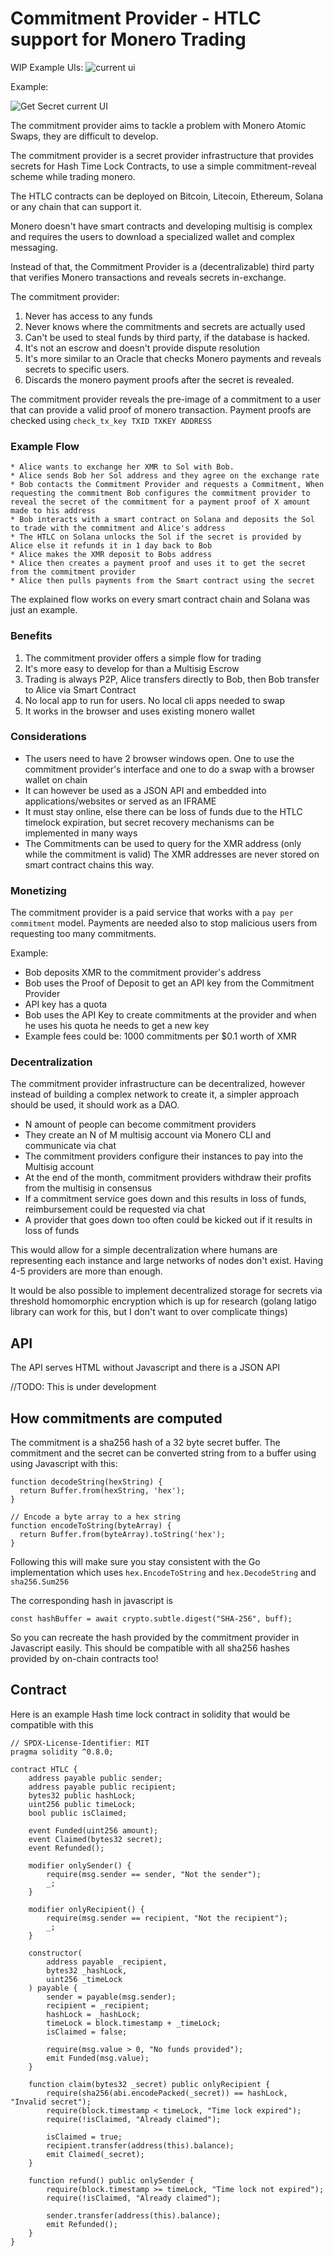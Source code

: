 # Commitment Provider - HTLC support for Monero Trading
WIP
Example UIs:
![current ui](current_ui.png "current ui")


Example:

![Get Secret current UI](GetSecret.png "get secret example ui")

The commitment provider aims to tackle a problem with Monero Atomic Swaps, they are difficult to develop.

The commitment provider is a secret provider infrastructure that provides secrets for Hash Time Lock Contracts, to use a simple commitment-reveal scheme while trading monero.

The HTLC contracts can be deployed on Bitcoin, Litecoin, Ethereum, Solana or any chain that can support it.

Monero doesn't have smart contracts and developing multisig is complex and requires the users to download a specialized wallet and complex messaging.

Instead of that, the Commitment Provider is a (decentralizable) third party that verifies Monero transactions and reveals secrets in-exchange.

The commitment provider:

1. Never has access to any funds
2. Never knows where the commitments and secrets are actually used
3. Can't be used to steal funds by third party, if the database is hacked.
4. It's not an escrow and doesn't provide dispute resolution
5. It's more similar to an Oracle that checks Monero payments and reveals secrets to specific users.
6. Discards the monero payment proofs after the secret is revealed.

The commitment provider reveals the pre-image of a commitment to a user that can provide a valid proof of monero transaction. Payment proofs are checked using `check_tx_key TXID TXKEY ADDRESS`

### Example Flow
```
* Alice wants to exchange her XMR to Sol with Bob.
* Alice sends Bob her Sol address and they agree on the exchange rate
* Bob contacts the Commitment Provider and requests a Commitment, When requesting the commitment Bob configures the commitment provider to reveal the secret of the commitment for a payment proof of X amount made to his address
* Bob interacts with a smart contract on Solana and deposits the Sol to trade with the commitment and Alice's address
* The HTLC on Solana unlocks the Sol if the secret is provided by Alice else it refunds it in 1 day back to Bob
* Alice makes the XMR deposit to Bobs address
* Alice then creates a payment proof and uses it to get the secret from the commitment provider 
* Alice then pulls payments from the Smart contract using the secret
```


The explained flow works on every smart contract chain and Solana was just an example.

### Benefits
1. The commitment provider offers a simple flow for trading
2. It's more easy to develop for than a Multisig Escrow
3. Trading is always P2P, Alice transfers directly to Bob, then Bob transfer to Alice via Smart Contract
4. No local app to run for users. No local cli apps needed to swap
5. It works in the browser and uses existing monero wallet


### Considerations
* The users need to have 2 browser windows open. One to use the commitment provider's interface and one to do a swap with a browser wallet on chain
* It can however be used as a JSON API and embedded into applications/websites or served as an IFRAME
* It must stay online, else there can be loss of funds due to the HTLC timelock expiration, but secret recovery mechanisms can be implemented in many ways
* The Commitments can be used to query for the XMR address  (only while the commitment is valid)  The XMR addresses are never stored on smart contract chains this way.

### Monetizing
The commitment provider is a paid service that works with a `pay per commitment` model. Payments are needed also to stop malicious users from requesting too many commitments.

Example: 
* Bob deposits XMR to the commitment provider's address
* Bob uses the Proof of Deposit to get an API key from the Commitment Provider
* API key has a quota
* Bob uses the API Key to create commitments at the provider and when he uses his quota he needs to get a new key
* Example fees could be: 1000 commitments per $0.1 worth of XMR 


### Decentralization
The commitment provider infrastructure can be decentralized, however instead of building a complex network to create it, a simpler approach should be used, it should work as a DAO.

* N amount of people can become commitment providers
* They create an N of M multisig account via Monero CLI and communicate via chat
* The commitment providers configure their instances to pay into the Multisig account
* At the end of the month, commitment providers withdraw their profits from the multisig in consensus
* If a commitment service goes down and this results in loss of funds, reimbursement could be requested via chat
* A provider that goes down too often could be kicked out if it results in loss of funds

This would allow for a simple decentralization where humans are representing each instance and large networks of nodes don't exist. Having 4-5 providers are more than enough.

It would be also possible to implement decentralized storage for secrets via threshold homomorphic encryption which is up for research (golang latigo library can work for this, but I don't want to over complicate things)

## API

The API serves HTML without Javascript and there is a JSON API

//TODO: This is under development


## How commitments are computed

The commitment is a sha256 hash of a 32 byte secret buffer.
The commitment and the secret can be converted string from to a buffer using using Javascript with this:

```
function decodeString(hexString) {
  return Buffer.from(hexString, 'hex');
}

// Encode a byte array to a hex string
function encodeToString(byteArray) {
  return Buffer.from(byteArray).toString('hex');
}

```

Following this will make sure you stay consistent with the Go implementation which uses `hex.EncodeToString` and `hex.DecodeString` and `sha256.Sum256`

The corresponding hash in javascript is

`const hashBuffer = await crypto.subtle.digest("SHA-256", buff);`

So you can recreate the hash provided by the commitment provider in Javascript easily. This should be compatible with all sha256 hashes provided by on-chain contracts too!


## Contract
Here is an example Hash time lock contract in solidity that would be compatible with this

```
// SPDX-License-Identifier: MIT
pragma solidity ^0.8.0;

contract HTLC {
    address payable public sender;
    address payable public recipient;
    bytes32 public hashLock;
    uint256 public timeLock;
    bool public isClaimed;

    event Funded(uint256 amount);
    event Claimed(bytes32 secret);
    event Refunded();

    modifier onlySender() {
        require(msg.sender == sender, "Not the sender");
        _;
    }

    modifier onlyRecipient() {
        require(msg.sender == recipient, "Not the recipient");
        _;
    }

    constructor(
        address payable _recipient,
        bytes32 _hashLock,
        uint256 _timeLock
    ) payable {
        sender = payable(msg.sender);
        recipient = _recipient;
        hashLock = _hashLock;
        timeLock = block.timestamp + _timeLock;
        isClaimed = false;

        require(msg.value > 0, "No funds provided");
        emit Funded(msg.value);
    }

    function claim(bytes32 _secret) public onlyRecipient {
        require(sha256(abi.encodePacked(_secret)) == hashLock, "Invalid secret");
        require(block.timestamp < timeLock, "Time lock expired");
        require(!isClaimed, "Already claimed");

        isClaimed = true;
        recipient.transfer(address(this).balance);
        emit Claimed(_secret);
    }

    function refund() public onlySender {
        require(block.timestamp >= timeLock, "Time lock not expired");
        require(!isClaimed, "Already claimed");

        sender.transfer(address(this).balance);
        emit Refunded();
    }
}

```